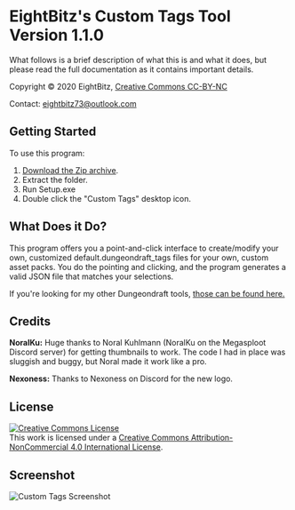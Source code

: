 <h1>EightBitz's Custom Tags Tool Version 1.1.0</h1>

<p>What follows is a brief description of what this is and what it does, but please read the full documentation as it contains important details.</p>

<p>Copyright © 2020 EightBitz, <a href="http://creativecommons.org/licenses/by-nc/4.0/">Creative Commons CC-BY-NC</a></p>

<p>Contact: <a href="mailto:eightbitz73@outlook.com">eightbitz73@outlook.com</a></p>

<h2>Getting Started</h2>
<p>To use this program:</p>
<ol>
<li><a href="https://github.com/EightBitz/Dungeondraft-Custom-Tags/archive/Version-1.1.0.zip">Download the Zip archive</a>.</li>
<li>Extract the folder.</li>
<li>Run Setup.exe</li>
<li>Double click the "Custom Tags" desktop icon.</li>
</ol>

<h2>What Does it Do?</h2>

<p>This program offers you a point-and-click interface to create/modify your own, customized default.dungeondraft_tags files for your own, custom asset packs. You do the pointing and clicking, and the program generates a valid JSON file that matches your selections.</p>
<p>If you're looking for my other Dungeondraft tools, <a href="https://github.com/EightBitz/Dungeondraft-Tools">those can be found here.</a></p>

<h2>Credits</h2>
<p><strong>NoralKu:</strong> Huge thanks to Noral Kuhlmann (NoralKu on the Megasploot Discord server) for getting thumbnails to work. The code I had in place was sluggish and buggy, but Noral made it work like a pro.</p>

<p><strong>Nexoness:</strong> Thanks to Nexoness on Discord for the new logo.</p>

<h2>License</h2>
<p><a rel="license" href="http://creativecommons.org/licenses/by-nc/4.0/"><img alt="Creative Commons License" style="border-width:0" src="https://i.creativecommons.org/l/by-nc/4.0/88x31.png" /></a><br />This work is licensed under a <a rel="license" href="http://creativecommons.org/licenses/by-nc/4.0/">Creative Commons Attribution-NonCommercial 4.0 International License</a>.</p>

<h2>Screenshot</h2>
<img src="https://github.com/EightBitz/Dungeondraft-Custom-Tags/tree/Version-1.1.0/Screenshots/Custom_Tags.png" alt="Custom Tags Screenshot">

